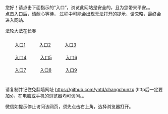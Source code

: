 您好！请点击下面指示的“入口”，浏览此网站是安全的，且为您带来平安。。 <br/>
点击入口后，请耐心等待， 过程中可能会出现无法打开的提示，请忽略，最终会进入网站. </br>

法轮大法在长春<br/>
<div style="padding:10px"><a style="margin:20px" target="_blank" href="https://d2j2slk1v1pgrh.cloudfront.net/2Qpsp?yktjgdq" id="ccLink1" rel="nofollow">入口1</a> <a target="_blank" style="margin:20px" href="https://d1rs6haw5l114p.cloudfront.net/2Qpsp?hxqugacy" id="ccLink2" rel="nofollow">入口2</a> <a style="margin:20px" target="_blank" href="https://d13f1fgdt3qxvk.cloudfront.net/2Qpsp?jqzglxjm" id="ccLink3" rel="nofollow">入口3</a></div>

<div style="padding:10px" ><a style="margin:20px" target="_blank" href="https://d2j2slk1v1pgrh.cloudfront.net/2Qpsp?yktjgdq" id="ccLink4" rel="nofollow">入口4</a> <a style="margin:20px" href="https://d1rs6haw5l114p.cloudfront.net/2Qpsp?hxqugacy" target="_blank" id="ccLink5" rel="nofollow">入口5</a> <a style="margin:20px" href="https://d13f1fgdt3qxvk.cloudfront.net/2Qpsp?jqzglxjm" target="_blank" id="ccLink6" rel="nofollow">入口6</a></div>

<div style="padding:10px"><a style="margin:20px" target="_blank" href="https://d2j2slk1v1pgrh.cloudfront.net/2Qpsp?yktjgdq" id="ccLink7" rel="nofollow">入口7</a> <a style="margin:20px" href="https://d1rs6haw5l114p.cloudfront.net/2Qpsp?hxqugacy" target="_blank" id="ccLink8" rel="nofollow">入口8</a> <a style="margin:20px" target="_blank" href="https://d13f1fgdt3qxvk.cloudfront.net/2Qpsp?jqzglxjm" id="ccLink9" rel="nofollow">入口9</a></div>

<br/>



请复制并记住免翻墙网址 https://github.com/yntd/changchunzx (http后一定要加s)，在电脑或手机的浏览器均可访问。。<br/>

微信如提示停止访问该网页，须先点击右上角，选择浏览器打开。
